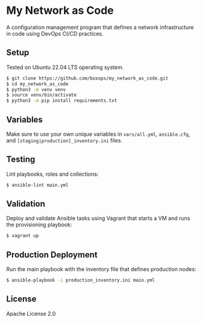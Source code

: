 My Network as Code
==================

A configuration management program that defines a network infrastructure in code using DevOps CI/CD practices.

Setup
-----

Tested on Ubuntu 22.04 LTS operating system.
```bash
$ git clone https://github.com/boxops/my_network_as_code.git
$ cd my_network_as_code
$ python3 -m venv venv
$ source venv/bin/activate
$ python3 -m pip install requirements.txt
```

Variables
---------

Make sure to use your own unique variables in ```vars/all.yml```, ```ansible.cfg```, and ```[staging|production]_inventory.ini``` files.

Testing
-------

Lint playbooks, roles and collections:
```bash
$ ansible-lint main.yml
```

Validation
----------

Deploy and validate Ansible tasks using Vagrant that starts a VM and runs the provisioning playbook:
```bash
$ vagrant up
```

Production Deployment
---------------------

Run the main playbook with the inventory file that defines production nodes:
```bash
$ ansible-playbook -i production_inventory.ini main.yml
```

License
-------

Apache License 2.0
